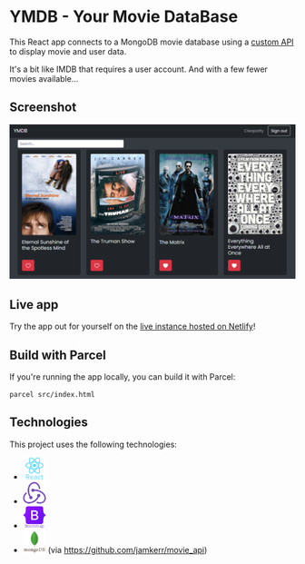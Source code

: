 # YMDB - Your Movie DataBase

This React app connects to a MongoDB movie database using a [custom API](https://github.com/jamkerr/movie_api) to display movie and user data.

It's a bit like IMDB that requires a user account. And with a few fewer movies available...

## Screenshot

![A screenshot of the main movie view when a user is signed in](./screenshots/screenshot-main-movie-view.png)

## Live app

Try the app out for yourself on the [live instance hosted on Netlify](https://ymdb.netlify.app)!
## Build with Parcel

If you're running the app locally, you can build it with Parcel:
```
parcel src/index.html
```

## Technologies

This project uses the following technologies:

-   <img src="https://github.com/devicons/devicon/blob/master/icons/react/react-original-wordmark.svg" title="React" alt="React" width="40" height="40"/>
- <img src="https://github.com/devicons/devicon/blob/master/icons/redux/redux-original.svg" title="Redux toolkit" alt="Redux toolkit" width="40" height="40"/>
- <img src="https://github.com/devicons/devicon/blob/master/icons/bootstrap/bootstrap-original-wordmark.svg" title="React-Bootstrap" alt="React-Bootstrap" width="40" height="40"/>
- <img src="https://github.com/devicons/devicon/blob/master/icons/mongodb/mongodb-original-wordmark.svg" title="MongoDB" alt="MongoDB" width="40" height="40"/> (via https://github.com/jamkerr/movie_api)